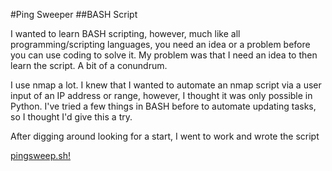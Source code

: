#Ping Sweeper 
##BASH Script

I wanted to learn BASH scripting, however, much like all programming/scripting languages, you need an idea or a problem before you can use coding to solve it. My problem was that I need an idea to then learn the script. A bit of a conundrum. 

I use nmap a lot. I knew that I wanted to automate an nmap script via a user input of an IP address or range, however, I thought it was only possible in Python. I've tried a few things in BASH before to automate updating tasks, so I thought I'd give this a try. 

After digging around looking for a start, I went to work and wrote the script 

[pingsweep.sh!](Scripts/pingsweep.sh)


